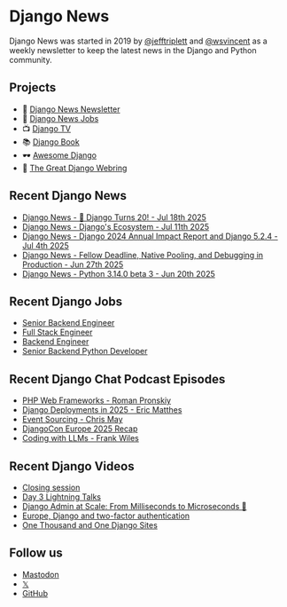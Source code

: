 # Django News

Django News was started in 2019 by [@jefftriplett](https://github.com/jefftriplett) and [@wsvincent](https://github.com/wsvincent) as a weekly newsletter to keep the latest news in the Django and Python community.

## Projects

- :newspaper: [Django News Newsletter](https://django-news.com)
- :briefcase: [Django News Jobs](https://jobs.django-news.com)
- :tv: [Django TV](https://djangotv.com)
- :books: [Django Book](https://djangobook.com)
- :dark_sunglasses: [Awesome Django](https://awesomedjango.org)
- :ring: [The Great Django Webring](https://djangowebring.com)

## Recent Django News

<!--START_SECTION:news-->
- [Django News - 🎂 Django Turns 20! - Jul 18th 2025](https://django-news.com/issues/294)
- [Django News - Django's Ecosystem - Jul 11th 2025](https://django-news.com/issues/293)
- [Django News - Django 2024 Annual Impact Report and Django 5.2.4 - Jul 4th 2025](https://django-news.com/issues/292)
- [Django News - Fellow Deadline, Native Pooling, and Debugging in Production - Jun 27th 2025](https://django-news.com/issues/291)
- [Django News - Python 3.14.0 beta 3 - Jun 20th 2025](https://django-news.com/issues/290)
<!--END_SECTION:news-->

## Recent Django Jobs

<!--START_SECTION:jobs-->
- [Senior Backend Engineer](https://jobs.django-news.com/512/senior-backend-engineer-prowler/)
- [Full Stack Engineer](https://jobs.django-news.com/508/full-stack-engineer-levpro/)
- [Backend Engineer](https://jobs.django-news.com/505/backend-engineer/)
- [Senior Backend Python Developer](https://jobs.django-news.com/500/senior-backend-python-developer-gravitas-recruitment/)
<!--END_SECTION:jobs-->

## Recent Django Chat Podcast Episodes

<!--START_SECTION:episodes-->
- [PHP Web Frameworks - Roman Pronskiy](https://djangochat.com)
- [Django Deployments in 2025 - Eric Matthes](https://djangochat.com)
- [Event Sourcing - Chris May](https://djangochat.com)
- [DjangoCon Europe 2025 Recap](https://djangochat.com)
- [Coding with LLMs - Frank Wiles](https://djangochat.com)
<!--END_SECTION:episodes-->

## Recent Django Videos

<!--START_SECTION:videos-->
- [Closing session](https://djangotv.com/videos/djangocon-europe/2025/djangocon-europe-2025-closing-session/)
- [Day 3 Lightning Talks](https://djangotv.com/videos/djangocon-europe/2025/djangocon-europe-2025-day-3-lightning-talks/)
- [Django Admin at Scale: From Milliseconds to Microseconds 🚀](https://djangotv.com/videos/djangocon-europe/2025/djangocon-europe-2025-django-admin-at-scale-from-milliseconds-to-microseconds/)
- [Europe, Django and two-factor authentication](https://djangotv.com/videos/djangocon-europe/2025/djangocon-europe-2025-europe-django-and-two-factor-authentication/)
- [One Thousand and One Django Sites](https://djangotv.com/videos/djangocon-europe/2025/djangocon-europe-2025-one-thousand-and-one-django-sites/)
<!--END_SECTION:videos-->

## Follow us

- [Mastodon](https://mastodon.social/@djangonews)
- [𝕏](https://x.com/djangonewsbot)
- [GitHub](https://github.com/django-news)
